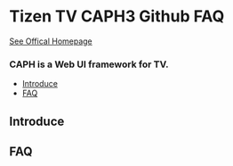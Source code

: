# Tizen TV CAPH3 Github FAQ

[See Offical Homepage](https://developer.samsung.com/onlinedocs/tv/caphdocs/index.html)

### CAPH is a Web UI framework for TV.


-   <a href="#introduce">Introduce</a>
-   <a href="#faq">FAQ</a>

## Introduce

## FAQ

